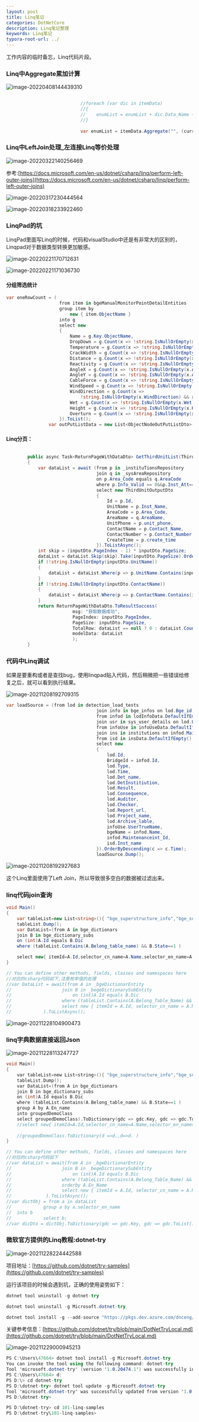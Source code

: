 ```yaml
---
layout: post
title: Linq笔记
categories: DotNetCore
description: Linq笔记整理
keywords: Linq笔记
typora-root-url: ../
---
```

工作内容的临时备忘，Linq代码片段。

### Linq中Aggregate累加计算

![image-20220408144439310](/images/posts/image-20220408144439310.png)

```c#
 
                            //foreach (var dic in itemData)
                            //{
                            //    enumList = enumList + dic.Data_Name + ";";
                            //} 
                            
                            var enumList = itemData.Aggregate("", (current, dic) => current + dic.Data_Name + ";");//累加拼接字符串
```



### Linq中LeftJoin处理_左连接Linq等价处理

![image-20220322140256469](/images/posts/image-20220322140256469.png)

参考:[https://docs.microsoft.com/en-us/dotnet/csharp/linq/perform-left-outer-joins](https://docs.microsoft.com/en-us/dotnet/csharp/linq/perform-left-outer-joins)

![image-20220317230444564](/images/posts/image-20220317230444564.png)

![image-20220318233922460](/images/posts/image-20220318233922460.png)



### LinqPad的坑

LinqPad里面写Linq的时候，代码和visualStudio中还是有非常大的区别的，Linqpad对于数据类型转换更加敏感。

![image-20220221170712631](/images/posts/image-20220221170712631.png)



![image-20220221171036730](/images/posts/image-20220221171036730.png)



#### 分组筛选统计

```c#
var oneRowCount = (
                    from item in bgeManualMonitorPointDetailEntities
                    group item by
                        new { item.ObjectName }
                    into g
                    select new
                    {
                        Name = g.Key.ObjectName,
                        DropDown = g.Count(x => !string.IsNullOrEmpty(x.DropDown) && x.DropDown != Activated),
                        Temperature = g.Count(x => !string.IsNullOrEmpty(x.Temperature) && x.Temperature != Activated),
                        CrackWidth = g.Count(x => !string.IsNullOrEmpty(x.CrackWidth) && x.CrackWidth != Activated),
                        Distance = g.Count(x => !string.IsNullOrEmpty(x.Distance) && x.Distance != Activated),
                        Reactivity = g.Count(x => !string.IsNullOrEmpty(x.Reactivity) && x.Reactivity != Activated),
                        AngleX = g.Count(x => !string.IsNullOrEmpty(x.AngleX) && x.AngleX != Activated),
                        AngleY = g.Count(x => !string.IsNullOrEmpty(x.AngleY) && x.AngleY != Activated),
                        CableForce = g.Count(x => !string.IsNullOrEmpty(x.CableForce) && x.CableForce != Activated),
                        WindSpeed = g.Count(x => !string.IsNullOrEmpty(x.WindSpeed) && x.WindSpeed != Activated),
                        WindDirection = g.Count(x =>
                            !string.IsNullOrEmpty(x.WindDirection) && x.WindDirection != Activated),
                        Wet = g.Count(x => !string.IsNullOrEmpty(x.Wet) && x.Wet != Activated),
                        Height = g.Count(x => !string.IsNullOrEmpty(x.Height) && x.Height != Activated),
                        Overturn = g.Count(x => !string.IsNullOrEmpty(x.Overturn) && x.Overturn != Activated),
                    }).ToList();
                var outPutListData = new List<ObjectNodeOutPutListDto>();
```



#### Linq分页：

```c#

        public async Task<ReturnPageWithDataDto> GetThirdUnitList(ThirdUnitInputDto inputDto)
        {
            var dataList = await (from p in _instituTionsRepository
                                  join q in _sysAreaRepository
                                  on p.Area_Code equals q.AreaCode
                                  where p.Info_Valid == 0&&p.Inst_Att==6
                                  select new ThirdUnitOutputDto
                                  {
                                      Id = p.Id,
                                      UnitName = p.Inst_Name,
                                      AreaCode = p.Area_Code,
                                      AreaName = q.AreaName,
                                      UnitPhone = p.unit_phone,
                                      ContactName = p.Contact_Name,
                                      ContactNumber = p.Contact_Number,
                                      CreateTime = p.create_time
                                  }).ToListAsync();
            int skip = (inputDto.PageIndex - 1) * inputDto.PageSize;
            dataList = dataList.Skip(skip).Take(inputDto.PageSize).OrderByDescending(o => o.Id).ToList();
            if (!string.IsNullOrEmpty(inputDto.UnitName))
            {
                dataList = dataList.Where(p => p.UnitName.Contains(inputDto.UnitName.Trim())).ToList();
            }
            if (!string.IsNullOrEmpty(inputDto.ContactName))
            {
                dataList = dataList.Where(p => p.ContactName.Contains(inputDto.ContactName.Trim())).ToList();
            }
            return ReturnPageWithDataDto.ToResultSuccess(
                         msg: "获取数据成功",
                         PageIndex: inputDto.PageIndex,
                         PageSize: inputDto.PageSize,
                         TotalRow: dataList == null ? 0 : dataList.Count,
                         modelData: dataList
                         );
        }
```

### 代码中Linq调试

如果是要重构或者是查找bug，使用linqpad贴入代码，然后稍微把一些错误给修复之后，就可以看到执行结果。

![image-20211208192709315](/images/posts/image-20211208192709315.png)

```c#
var loadSource = (from lod in detection_load_tests
                                  join info in bge_infos on lod.Bge_id equals (int)info.Id into lodInfoData
                                  from infod in lodInfoData.DefaultIfEmpty()
                                  join usr in sys_user_details on lod.Upload_user_id equals (int)usr.Id into infoUseData
                                  from infoUse in infoUseData.DefaultIfEmpty()
                                  join ins in institutions on infod.Maintenanceint_Id equals (int)ins.Id into insData
                                  from isd in insData.DefaultIfEmpty()
                                  select new
                                  {
                                      lod.Id,
                                      BridgeId = infod.Id,
									  lod.Type,
									  lod.Time,
									  lod.Det_name,
									  lod.DetInstitiution,
									  lod.Result,
									  lod.Consequence,
									  lod.Auditor,
									  lod.Checker,
									  lod.Report_url,
									  lod.Project_name,
									  lod.Archive_lable,
									  infoUse.UserTrueName,
									  bgeName = infod.Name,
									  infod.Maintenanceint_Id,
									  isd.Inst_name
								  }).OrderByDescending(c => c.Time);
								  loadSource.Dump();
```

![image-20211208192927683](/images/posts/image-20211208192927683.png)

这个Linq里面使用了Left Join，所以导致很多空白的数据被过滤出来。

### linq代码join查询

````c#
void Main()
{
	var tableList=new List<string>(){ "bge_superstructure_info","bge_superstructrue_info_ctn","bge_superstructrue_info_yjl","bge_superstructrue_info_xbl" };
	tableList.Dump();
	var DataList=(from A in bge_dictionars
	join B in bge_dictionary_subs
	on (int)A.Id equals B.Dic 
	where (tableList.Contains(A.Belong_table_name) && B.State==1 )

	select new{ itemId=A.Id,selector_cn_name=A.Name,selector_en_name=A.En_name,drop_down_id=B.Id,drop_down_value=B.Data_name,B.State,remark=A.Belong_table_name}).Dump();
}

// You can define other methods, fields, classes and namespaces here
//对应的csharp代码如下,注意枚举值的处理
//var DataList = await(from A in _bgeDictionarEntity
//					 join B in _begeDictionarySubEntity
//						 on (int)A.Id equals B.Dic
//					 where (tableList.Contains(A.Belong_Table_Name) && (int)B.State == 1)
//					 select new { itemId = A.Id, selector_cn_name = A.Name, selector_en_name = A.En_Name, drop_down_id = B.Id, drop_down_value = B.Data_Name, B.State, remark = A.Belong_Table_Name }
//			  ).ToListAsync();
````

![image-20211228104900473](/images/posts/image-20211228104900473.png)

### linq字典数据直接返回Json

![image-20211228113247727](/images/posts/image-20211228113247727.png)

````c
void Main()
{
	var tableList=new List<string>(){ "bge_superstructure_info","bge_superstructrue_info_ctn","bge_superstructrue_info_yjl","bge_superstructrue_info_xbl" };
	tableList.Dump();
	var DataList=(from A in bge_dictionars
	join B in bge_dictionary_subs
	on (int)A.Id equals B.Dic 
	where (tableList.Contains(A.Belong_table_name) && B.State==1 )
    group A by A.En_name
    into groupedDemoClass
    select groupedDemoClass).ToDictionary(gdc => gdc.Key, gdc => gdc.ToList()).Dump();
	//select new{ itemId=A.Id,selector_cn_name=A.Name,selector_en_name=A.En_name,drop_down_id=B.Id,drop_down_value=B.Data_name,B.State,remark=A.Belong_table_name}).Dump();
   
	//groupedDemoClass.ToDictionary(d =>d.,d=>d. )
}

// You can define other methods, fields, classes and namespaces here
//对应的csharp代码如下
//var dataList = await(from A in _bgeDictionarEntity
//					 join B in _begeDictionarySubEntity
//						 on (int)A.Id equals B.Dic
//					 where (tableList.Contains(A.Belong_Table_Name) && (int)B.State == 1)
//					 orderby A.En_Name
//					 select new { itemId = A.Id, selector_cn_name = A.Name, selector_en_name = A.En_Name, drop_down_id = B.Id, drop_down_value = B.Data_Name, B.State, remark = A.Belong_Table_Name }
//			   ).ToListAsync();
//var dictObj = from a in dataList
//			  group a by a.selector_en_name
//	into b
//			  select b;
//var dicDto = dictObj.ToDictionary(gdc => gdc.Key, gdc => gdc.ToList());
````

### 微软官方提供的Linq教程:dotnet-try

![image-20211228224442588](/images/posts/image-20211228224442588.png)

项目地址：[https://github.com/dotnet/try-samples](https://github.com/dotnet/try-samples)



运行该项目的时候会遇到坑，正确的使用姿势如下：

```c#
dotnet tool uninstall -g dotnet-try
```

```c#
dotnet tool uninstall -g Microsoft.dotnet-try
```

```c#
dotnet tool install -g --add-source "https://pkgs.dev.azure.com/dnceng/public/_packaging/dotnet-tools/nuget/v3/index.json" Microsoft.dotnet-try
```

关键参考信息：[https://github.com/dotnet/try/blob/main/DotNetTryLocal.md](https://github.com/dotnet/try/blob/main/DotNetTryLocal.md)

![image-20211229000945213](/images/posts/image-20211229000945213.png)

```c#
PS C:\Users\47664> dotnet tool install -g Microsoft.dotnet-try
You can invoke the tool using the following command: dotnet-try
Tool 'microsoft.dotnet-try' (version '1.0.20474.1') was successfully installed.
PS C:\Users\47664> d:
PS D:\> cd dotnet-try
PS D:\dotnet-try> dotnet tool update -g Microsoft.dotnet-try
Tool 'microsoft.dotnet-try' was successfully updated from version '1.0.20474.1' to version '1.0.21418.2'.
PS D:\dotnet-try>
```

```c
PS D:\dotnet-try> cd 101-linq-samples
PS D:\dotnet-try\101-linq-samples>
```

